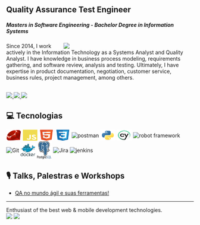 ## Quality Assurance Test Engineer 
##### Masters in Software Engineering - Bachelor Degree in Information Systems

<img align="right" width="350" src="https://user-images.githubusercontent.com/23532787/177579458-1d412511-13a9-4386-b609-b5ba0340bd1f.png"/>

Since 2014, I work actively in the Information Technology as a Systems Analyst and Quality Analyst. 
I have knowledge in business process modeling, requirements gathering, and software review, analysis and testing. Ultimately, I have expertise in product documentation, negotiation, customer service, business rules, project management, among others.

  <br>
   <a href="https://www.linkedin.com/in/jhonny-robert-si-slz-ma/" target="_blank"><img src="https://img.shields.io/badge/-LinkedIn-%230077B5?style=for-the-badge&logo=linkedin&logoColor=white" target="_blank">
   </a> 
   <a href="https://www.instagram.com/zigudnd/" target="_blank"><img src="https://img.shields.io/badge/-Instagram-%23E4405F?style=for-the-badge&logo=instagram&logoColor=white" target="_blank">
   </a>
 	 <a href="https://www.twitch.tv/tiozigu" target="_blank"><img src="https://img.shields.io/badge/Twitch-9146FF?style=for-the-badge&logo=twitch&logoColor=white" target="_blank">
  </a>
 



  
## 💻 Tecnologias
<div style="display: inline_block">

  <img align="center" alt="ruby" height="30" width="40"  src="https://raw.githubusercontent.com/devicons/devicon/master/icons/ruby/ruby-original.svg" /> 
  <img align="center" alt="Js" height="30" width="40" src="https://raw.githubusercontent.com/devicons/devicon/master/icons/javascript/javascript-plain.svg">
  <img align="center" alt="HTML" height="30" width="40" src="https://raw.githubusercontent.com/devicons/devicon/master/icons/html5/html5-original.svg">
  <img align="center" alt="CSS" height="30" width="40" src="https://raw.githubusercontent.com/devicons/devicon/master/icons/css3/css3-original.svg">
   <img align="center" alt="postman" height="30" width="30" src="https://user-images.githubusercontent.com/23532787/177573435-9753b373-4fea-4432-904b-ee98ac58062c.png"/> 
  <img align="center" alt="Python" height="30" width="40" src="https://raw.githubusercontent.com/devicons/devicon/master/icons/python/python-original.svg">
  <img align="center" alt="Cypress" height="30" width="40" src="https://github.com/vscode-icons/vscode-icons/blob/master/icons/file_type_light_cypress.svg">
   
  <img align="center" alt="robot framework" height="50" width="50" src="https://upload.wikimedia.org/wikipedia/commons/e/e4/Robot-framework-logo.png"/> 
  <img align="center" alt="Git" height="40" width="70" src="https://www.vectorlogo.zone/logos/git-scm/git-scm-ar21.svg">
  <img align="center" alt="docker" height="40" width="40"  src="https://raw.githubusercontent.com/devicons/devicon/master/icons/docker/docker-original-wordmark.svg"/>
 
  <img align="center" alt="postgresql" height="50" width="40" src="https://raw.githubusercontent.com/devicons/devicon/master/icons/postgresql/postgresql-original-wordmark.svg"/>
  <img align="center" alt="Jira" height="30" width="30" src="https://www.vectorlogo.zone/logos/atlassian_jira/atlassian_jira-icon.svg">
  <img align="center" alt="jenkins" height="30" width="40" src="https://www.vectorlogo.zone/logos/jenkins/jenkins-icon.svg"/>

</div>

 
 ## 🎙️ Talks, Palestras e Workshops
 - [QA no mundo ágil e suas ferramentas!](https://www.youtube.com/watch?v=vsyZ-mA2AUo&t=2418s)
 _______________
 
 <div>
 <p>Enthusiast of the best web & mobile development technologies.
 <br>
  <img height="180em" src="https://github-readme-stats.vercel.app/api?username=jhonnyrobert&show_icons=true&theme=dracula&include_all_commits=true&count_private=true"/>
  <img height="180em" src="https://github-readme-stats.vercel.app/api/top-langs/?username=jhonnyrobert&layout=compact&langs_count=7&theme=dracula"/>

</div>
  




  
 



